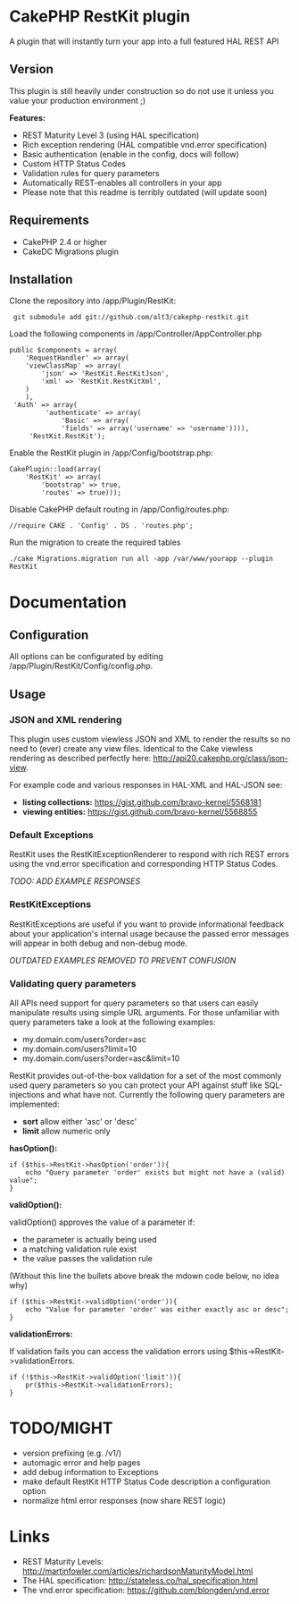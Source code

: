 # CakePHP RestKit plugin

A plugin that will instantly turn your app into a full featured HAL REST API

## Version ##

This plugin is still heavily under construction so do not use it unless you value your production environment ;)

**Features:**

* REST Maturity Level 3 (using HAL specification)
* Rich exception rendering (HAL compatible vnd.error specification)
* Basic authentication (enable in the config, docs will follow)
* Custom HTTP Status Codes
* Validation rules for query parameters
* Automatically REST-enables all controllers in your app
* Please note that this readme is terribly outdated (will update soon)

## Requirements

* CakePHP 2.4 or higher
* CakeDC Migrations plugin

## Installation

Clone the repository into /app/Plugin/RestKit:

     git submodule add git://github.com/alt3/cakephp-restkit.git

Load the following components in /app/Controller/AppController.php

    public $components = array(
	    'RequestHandler' => array(
		'viewClassMap' => array(
		    'json' => 'RestKit.RestKitJson',
		    'xml' => 'RestKit.RestKitXml',
		)
	    ),
	 'Auth' => array(
             'authenticate' => array(
                 'Basic' => array(
                 'fields' => array('username' => 'username')))),
         'RestKit.RestKit');

Enable the RestKit plugin in /app/Config/bootstrap.php:

    CakePlugin::load(array(
        'RestKit' => array(
            'bootstrap' => true,
            'routes' => true)));

Disable CakePHP default routing in /app/Config/routes.php:

    //require CAKE . 'Config' . DS . 'routes.php';

Run the migration to create the required tables

    ./cake Migrations.migration run all -app /var/www/yourapp --plugin RestKit


# Documentation

## Configuration

All options can be configurated by editing /app/Plugin/RestKit/Config/config.php.

## Usage

### JSON and XML rendering

This plugin uses custom viewless JSON and XML to render the results so no need to (ever) create any view files.
Identical to the Cake viewless rendering as described perfectly here: http://api20.cakephp.org/class/json-view.

For example code and various responses in HAL-XML and HAL-JSON see:

* **listing collections:** https://gist.github.com/bravo-kernel/5568181
* **viewing entities:** https://gist.github.com/bravo-kernel/5568855

### Default Exceptions

RestKit uses the RestKitExceptionRenderer to respond with rich REST errors using the
vnd.error specification and corresponding HTTP Status Codes.

_TODO: ADD EXAMPLE RESPONSES_

### RestKitExceptions

RestKitExceptions are useful if you want to provide informational feedback about your application's
internal usage because the passed error messages will appear in both debug and non-debug mode.

_OUTDATED EXAMPLES REMOVED TO PREVENT CONFUSION_

### Validating query parameters

All APIs need support for query parameters so that users can easily manipulate results
using simple URL arguments. For those unfamiliar with query parameters take a look
at the following examples:

* my.domain.com/users?order=asc
* my.domain.com/users?limit=10
* my.domain.com/users?order=asc&limit=10

RestKit provides out-of-the-box validation for a set of the most commonly used query parameters
so you can protect your API against stuff like SQL-injections and what have not. Currently the following
 query parameters are implemented:

* **sort** allow either 'asc' or 'desc'
* **limit** allow numeric only

**hasOption():**

    if ($this->RestKit->hasOption('order')){
        echo "Query parameter 'order' exists but might not have a (valid) value";
    }

**validOption():**

validOption() approves the value of a parameter if:

- the parameter is actually being used
- a matching validation rule exist
- the value passes the validation rule

(Without this line the bullets above break the mdown code below, no idea why)

    if ($this->RestKit->validOption('order')){
        echo "Value for parameter 'order' was either exactly asc or desc";
    }


**validationErrors:**

If validation fails you can access the validation errors using $this->RestKit->validationErrors.

    if (!$this->RestKit->validOption('limit')){
        pr($this->RestKit->validationErrors);
    }

# TODO/MIGHT

* version prefixing (e.g. /v1/)
* automagic error and help pages
* add debug information to Exceptions
* make default RestKit HTTP Status Code description a configuration option
* normalize html error responses (now share REST logic)

# Links

* REST Maturity Levels: http://martinfowler.com/articles/richardsonMaturityModel.html
* The HAL specification: http://stateless.co/hal_specification.html
* The vnd.error specification: https://github.com/blongden/vnd.error
